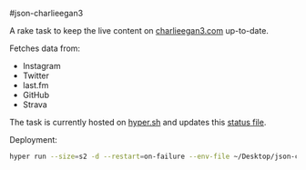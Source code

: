 #json-charlieegan3

A rake task to keep the live content on 
[charlieegan3.com](http://charlieegan3.com) up-to-date.

Fetches data from:

* Instagram
* Twitter
* last.fm
* GitHub
* Strava

The task is currently hosted on [hyper.sh](https://hyper.sh) and updates this 
[status file](https://s3.amazonaws.com/charlieegan3/status.json).

Deployment:

```bash
hyper run --size=s2 -d --restart=on-failure --env-file ~/Desktop/json-charlieegan3.env charlieegan3/json-charlieegan3:master
```
